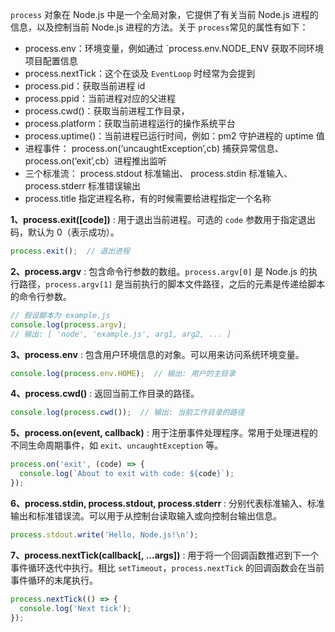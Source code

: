`process` 对象在 Node.js 中是一个全局对象，它提供了有关当前 Node.js 进程的信息，以及控制当前 Node.js 进程的方法。关于 `process`常见的属性有如下：

- process.env：环境变量，例如通过 `process.env.NODE_ENV 获取不同环境项目配置信息
- process.nextTick：这个在谈及 `EventLoop` 时经常为会提到
- process.pid：获取当前进程 id
- process.ppid：当前进程对应的父进程
- process.cwd()：获取当前进程工作目录，
- process.platform：获取当前进程运行的操作系统平台
- process.uptime()：当前进程已运行时间，例如：pm2 守护进程的 uptime 值
- 进程事件： process.on(‘uncaughtException’,cb) 捕获异常信息、 process.on(‘exit’,cb）进程推出监听
- 三个标准流： process.stdout 标准输出、 process.stdin 标准输入、 process.stderr 标准错误输出
- process.title 指定进程名称，有的时候需要给进程指定一个名称

**1、process.exit([code])** : 用于退出当前进程。可选的 `code` 参数用于指定退出码，默认为 0（表示成功）。

```JavaScript
process.exit();  // 退出进程
```

**2、process.argv** : 包含命令行参数的数组。`process.argv[0]` 是 Node.js 的执行路径，`process.argv[1]` 是当前执行的脚本文件路径，之后的元素是传递给脚本的命令行参数。

```JavaScript
// 假设脚本为 example.js
console.log(process.argv);
// 输出: [ 'node', 'example.js', arg1, arg2, ... ]
```

**3、process.env** : 包含用户环境信息的对象。可以用来访问系统环境变量。

```JavaScript
console.log(process.env.HOME);  // 输出: 用户的主目录
```

**4、process.cwd()** : 返回当前工作目录的路径。

```JavaScript
console.log(process.cwd());  // 输出: 当前工作目录的路径
```

**5、process.on(event, callback)** : 用于注册事件处理程序。常用于处理进程的不同生命周期事件，如 `exit`、`uncaughtException` 等。

```JavaScript
process.on('exit', (code) => {
  console.log(`About to exit with code: ${code}`);
});

```

**6、process.stdin, process.stdout, process.stderr** : 分别代表标准输入、标准输出和标准错误流。可以用于从控制台读取输入或向控制台输出信息。

```JavaScript
process.stdout.write('Hello, Node.js!\n');
```

**7、process.nextTick(callback[, ...args])** : 用于将一个回调函数推迟到下一个事件循环迭代中执行。相比 `setTimeout`，`process.nextTick` 的回调函数会在当前事件循环的末尾执行。

```JavaScript
process.nextTick(() => {
  console.log('Next tick');
});
```
